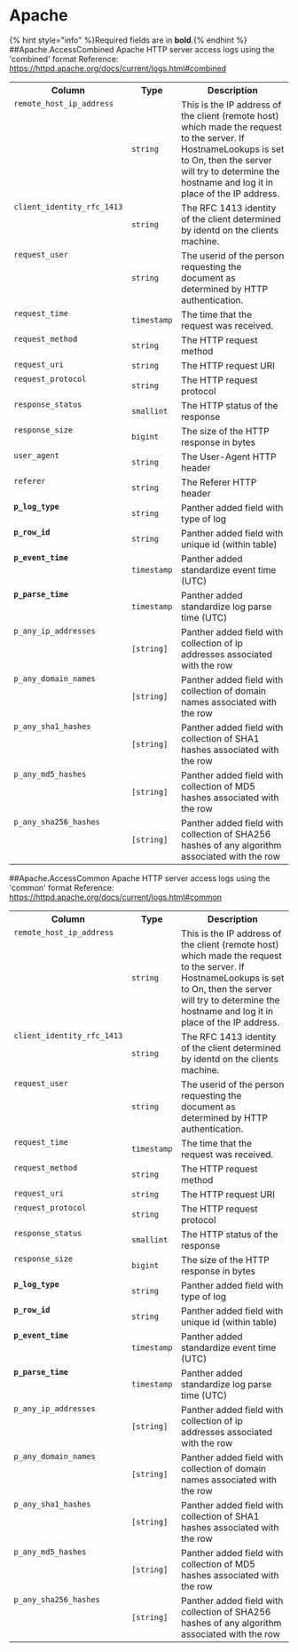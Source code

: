 
<!-- This document is generated by "mage doc:logs". DO NOT EDIT! -->
# Apache
{% hint style="info" %}Required fields are in <b>bold</b>.{% endhint %}
##Apache.AccessCombined
Apache HTTP server access logs using the &#39;combined&#39; format
Reference: https://httpd.apache.org/docs/current/logs.html#combined

<table>
<tr><th align=center>Column</th><th align=center>Type</th><th align=center>Description</th></tr>
<tr><td valign=top><code>remote_host_ip_address</code></td><td><code>string</code></td><td valign=top>This is the IP address of the client (remote host) which made the request to the server. If HostnameLookups is set to On, then the server will try to determine the hostname and log it in place of the IP address.</td></tr>
<tr><td valign=top><code>client_identity_rfc_1413</code></td><td><code>string</code></td><td valign=top>The RFC 1413 identity of the client determined by identd on the clients machine.</td></tr>
<tr><td valign=top><code>request_user</code></td><td><code>string</code></td><td valign=top>The userid of the person requesting the document as determined by HTTP authentication.</td></tr>
<tr><td valign=top><code>request_time</code></td><td><code>timestamp</code></td><td valign=top>The time that the request was received.</td></tr>
<tr><td valign=top><code>request_method</code></td><td><code>string</code></td><td valign=top>The HTTP request method</td></tr>
<tr><td valign=top><code>request_uri</code></td><td><code>string</code></td><td valign=top>The HTTP request URI</td></tr>
<tr><td valign=top><code>request_protocol</code></td><td><code>string</code></td><td valign=top>The HTTP request protocol</td></tr>
<tr><td valign=top><code>response_status</code></td><td><code>smallint</code></td><td valign=top>The HTTP status of the response</td></tr>
<tr><td valign=top><code>response_size</code></td><td><code>bigint</code></td><td valign=top>The size of the HTTP response in bytes</td></tr>
<tr><td valign=top><code>user_agent</code></td><td><code>string</code></td><td valign=top>The User-Agent HTTP header</td></tr>
<tr><td valign=top><code>referer</code></td><td><code>string</code></td><td valign=top>The Referer HTTP header</td></tr>
<tr><td valign=top><code><b>p_log_type</b></code></td><td><code>string</code></td><td valign=top>Panther added field with type of log</td></tr>
<tr><td valign=top><code><b>p_row_id</b></code></td><td><code>string</code></td><td valign=top>Panther added field with unique id (within table)</td></tr>
<tr><td valign=top><code><b>p_event_time</b></code></td><td><code>timestamp</code></td><td valign=top>Panther added standardize event time (UTC)</td></tr>
<tr><td valign=top><code><b>p_parse_time</b></code></td><td><code>timestamp</code></td><td valign=top>Panther added standardize log parse time (UTC)</td></tr>
<tr><td valign=top><code>p_any_ip_addresses</code></td><td><code>[string]</code></td><td valign=top>Panther added field with collection of ip addresses associated with the row</td></tr>
<tr><td valign=top><code>p_any_domain_names</code></td><td><code>[string]</code></td><td valign=top>Panther added field with collection of domain names associated with the row</td></tr>
<tr><td valign=top><code>p_any_sha1_hashes</code></td><td><code>[string]</code></td><td valign=top>Panther added field with collection of SHA1 hashes associated with the row</td></tr>
<tr><td valign=top><code>p_any_md5_hashes</code></td><td><code>[string]</code></td><td valign=top>Panther added field with collection of MD5 hashes associated with the row</td></tr>
<tr><td valign=top><code>p_any_sha256_hashes</code></td><td><code>[string]</code></td><td valign=top>Panther added field with collection of SHA256 hashes of any algorithm associated with the row</td></tr>
</table>

##Apache.AccessCommon
Apache HTTP server access logs using the &#39;common&#39; format
Reference: https://httpd.apache.org/docs/current/logs.html#common

<table>
<tr><th align=center>Column</th><th align=center>Type</th><th align=center>Description</th></tr>
<tr><td valign=top><code>remote_host_ip_address</code></td><td><code>string</code></td><td valign=top>This is the IP address of the client (remote host) which made the request to the server. If HostnameLookups is set to On, then the server will try to determine the hostname and log it in place of the IP address.</td></tr>
<tr><td valign=top><code>client_identity_rfc_1413</code></td><td><code>string</code></td><td valign=top>The RFC 1413 identity of the client determined by identd on the clients machine.</td></tr>
<tr><td valign=top><code>request_user</code></td><td><code>string</code></td><td valign=top>The userid of the person requesting the document as determined by HTTP authentication.</td></tr>
<tr><td valign=top><code>request_time</code></td><td><code>timestamp</code></td><td valign=top>The time that the request was received.</td></tr>
<tr><td valign=top><code>request_method</code></td><td><code>string</code></td><td valign=top>The HTTP request method</td></tr>
<tr><td valign=top><code>request_uri</code></td><td><code>string</code></td><td valign=top>The HTTP request URI</td></tr>
<tr><td valign=top><code>request_protocol</code></td><td><code>string</code></td><td valign=top>The HTTP request protocol</td></tr>
<tr><td valign=top><code>response_status</code></td><td><code>smallint</code></td><td valign=top>The HTTP status of the response</td></tr>
<tr><td valign=top><code>response_size</code></td><td><code>bigint</code></td><td valign=top>The size of the HTTP response in bytes</td></tr>
<tr><td valign=top><code><b>p_log_type</b></code></td><td><code>string</code></td><td valign=top>Panther added field with type of log</td></tr>
<tr><td valign=top><code><b>p_row_id</b></code></td><td><code>string</code></td><td valign=top>Panther added field with unique id (within table)</td></tr>
<tr><td valign=top><code><b>p_event_time</b></code></td><td><code>timestamp</code></td><td valign=top>Panther added standardize event time (UTC)</td></tr>
<tr><td valign=top><code><b>p_parse_time</b></code></td><td><code>timestamp</code></td><td valign=top>Panther added standardize log parse time (UTC)</td></tr>
<tr><td valign=top><code>p_any_ip_addresses</code></td><td><code>[string]</code></td><td valign=top>Panther added field with collection of ip addresses associated with the row</td></tr>
<tr><td valign=top><code>p_any_domain_names</code></td><td><code>[string]</code></td><td valign=top>Panther added field with collection of domain names associated with the row</td></tr>
<tr><td valign=top><code>p_any_sha1_hashes</code></td><td><code>[string]</code></td><td valign=top>Panther added field with collection of SHA1 hashes associated with the row</td></tr>
<tr><td valign=top><code>p_any_md5_hashes</code></td><td><code>[string]</code></td><td valign=top>Panther added field with collection of MD5 hashes associated with the row</td></tr>
<tr><td valign=top><code>p_any_sha256_hashes</code></td><td><code>[string]</code></td><td valign=top>Panther added field with collection of SHA256 hashes of any algorithm associated with the row</td></tr>
</table>

